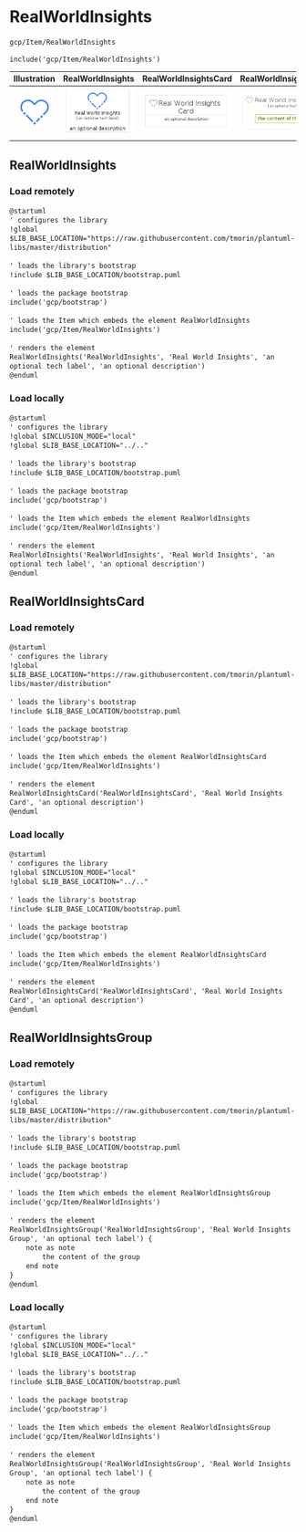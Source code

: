 # RealWorldInsights


```text
gcp/Item/RealWorldInsights
```

```text
include('gcp/Item/RealWorldInsights')
```



| Illustration | RealWorldInsights | RealWorldInsightsCard | RealWorldInsightsGroup |
| :---: | :---: | :---: | :---: |
| ![illustration for Illustration](../../gcp/Item/RealWorldInsights.png) | ![illustration for RealWorldInsights](../../gcp/Item/RealWorldInsights.Local.png) | ![illustration for RealWorldInsightsCard](../../gcp/Item/RealWorldInsightsCard.Local.png) | ![illustration for RealWorldInsightsGroup](../../gcp/Item/RealWorldInsightsGroup.Local.png) |




## RealWorldInsights

### Load remotely
```plantuml
@startuml
' configures the library
!global $LIB_BASE_LOCATION="https://raw.githubusercontent.com/tmorin/plantuml-libs/master/distribution"

' loads the library's bootstrap
!include $LIB_BASE_LOCATION/bootstrap.puml

' loads the package bootstrap
include('gcp/bootstrap')

' loads the Item which embeds the element RealWorldInsights
include('gcp/Item/RealWorldInsights')

' renders the element
RealWorldInsights('RealWorldInsights', 'Real World Insights', 'an optional tech label', 'an optional description')
@enduml
```

### Load locally
```plantuml
@startuml
' configures the library
!global $INCLUSION_MODE="local"
!global $LIB_BASE_LOCATION="../.."

' loads the library's bootstrap
!include $LIB_BASE_LOCATION/bootstrap.puml

' loads the package bootstrap
include('gcp/bootstrap')

' loads the Item which embeds the element RealWorldInsights
include('gcp/Item/RealWorldInsights')

' renders the element
RealWorldInsights('RealWorldInsights', 'Real World Insights', 'an optional tech label', 'an optional description')
@enduml
```

## RealWorldInsightsCard

### Load remotely
```plantuml
@startuml
' configures the library
!global $LIB_BASE_LOCATION="https://raw.githubusercontent.com/tmorin/plantuml-libs/master/distribution"

' loads the library's bootstrap
!include $LIB_BASE_LOCATION/bootstrap.puml

' loads the package bootstrap
include('gcp/bootstrap')

' loads the Item which embeds the element RealWorldInsightsCard
include('gcp/Item/RealWorldInsights')

' renders the element
RealWorldInsightsCard('RealWorldInsightsCard', 'Real World Insights Card', 'an optional description')
@enduml
```

### Load locally
```plantuml
@startuml
' configures the library
!global $INCLUSION_MODE="local"
!global $LIB_BASE_LOCATION="../.."

' loads the library's bootstrap
!include $LIB_BASE_LOCATION/bootstrap.puml

' loads the package bootstrap
include('gcp/bootstrap')

' loads the Item which embeds the element RealWorldInsightsCard
include('gcp/Item/RealWorldInsights')

' renders the element
RealWorldInsightsCard('RealWorldInsightsCard', 'Real World Insights Card', 'an optional description')
@enduml
```

## RealWorldInsightsGroup

### Load remotely
```plantuml
@startuml
' configures the library
!global $LIB_BASE_LOCATION="https://raw.githubusercontent.com/tmorin/plantuml-libs/master/distribution"

' loads the library's bootstrap
!include $LIB_BASE_LOCATION/bootstrap.puml

' loads the package bootstrap
include('gcp/bootstrap')

' loads the Item which embeds the element RealWorldInsightsGroup
include('gcp/Item/RealWorldInsights')

' renders the element
RealWorldInsightsGroup('RealWorldInsightsGroup', 'Real World Insights Group', 'an optional tech label') {
    note as note
        the content of the group
    end note
}
@enduml
```

### Load locally
```plantuml
@startuml
' configures the library
!global $INCLUSION_MODE="local"
!global $LIB_BASE_LOCATION="../.."

' loads the library's bootstrap
!include $LIB_BASE_LOCATION/bootstrap.puml

' loads the package bootstrap
include('gcp/bootstrap')

' loads the Item which embeds the element RealWorldInsightsGroup
include('gcp/Item/RealWorldInsights')

' renders the element
RealWorldInsightsGroup('RealWorldInsightsGroup', 'Real World Insights Group', 'an optional tech label') {
    note as note
        the content of the group
    end note
}
@enduml
```

